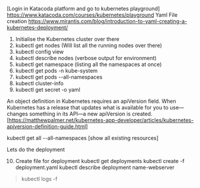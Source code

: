 [Login in Katacoda platform and go to kubernetes playground]
https://www.katacoda.com/courses/kubernetes/playground
Yaml File creation 
https://www.mirantis.com/blog/introduction-to-yaml-creating-a-kubernetes-deployment/



1. Initialise the Kubernetes cluster over there
2. kubectl get nodes (Will list all the running nodes over there)
3. kubectl config view 
4. kubectl describe nodes (verbose output for environment)
5. kubectl get namespace (listing all the namespaces at once)
6. kubectl get pods  -n kube-system
7. kubectl get pods --all-namespaces
8. kubectl cluster-info
9. kubectl get secret -o yaml


An object definition in Kubernetes requires an apiVersion field. When Kubernetes has a release that updates what is available for you to use—changes something in its API—a new apiVersion is created.
[https://matthewpalmer.net/kubernetes-app-developer/articles/kubernetes-apiversion-definition-guide.html]


kubectl get all --all-namespaces [show all existing resources]


Lets do the deployment 

10. Create file for deployment
    kubectl get deployments
    kubectl create -f deployment.yaml
    kubectl describe deployment name-webserver












> kubectl logs -f <pod-name>


